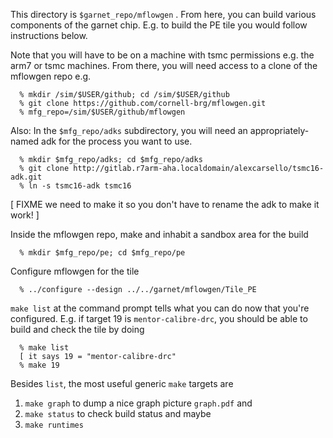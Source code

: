 This directory is `$garnet_repo/mflowgen` . From here, you can build various components of the garnet chip. E.g. to build the PE tile you would follow instructions below.

Note that you will have to be on a machine with tsmc permissions e.g. the arm7 or tsmc machines. From there, you will need access to a clone of the mflowgen repo e.g.
```
  % mkdir /sim/$USER/github; cd /sim/$USER/github
  % git clone https://github.com/cornell-brg/mflowgen.git
  % mfg_repo=/sim/$USER/github/mflowgen
```
Also: In the `$mfg_repo/adks` subdirectory, you will need an appropriately-named adk for the process you want to use.
```
  % mkdir $mfg_repo/adks; cd $mfg_repo/adks
  % git clone http://gitlab.r7arm-aha.localdomain/alexcarsello/tsmc16-adk.git
  % ln -s tsmc16-adk tsmc16
```
[ FIXME we need to make it so you don't have to rename the adk to make it work! ]

Inside the mflowgen repo, make and inhabit a sandbox area for the build
```
  % mkdir $mfg_repo/pe; cd $mfg_repo/pe
```
Configure mflowgen for the tile
```
  % ../configure --design ../../garnet/mflowgen/Tile_PE
```
`make list` at the command prompt tells what you can do now that you're configured. E.g. if target 19 is `mentor-calibre-drc`, you should be able to build and check the tile by doing
```
  % make list
  [ it says 19 = "mentor-calibre-drc"
  % make 19
```

Besides `list`, the most useful generic `make` targets are
1. `make graph` to dump a nice graph picture `graph.pdf` and
2. `make status` to check build status and maybe
3. `make runtimes`
